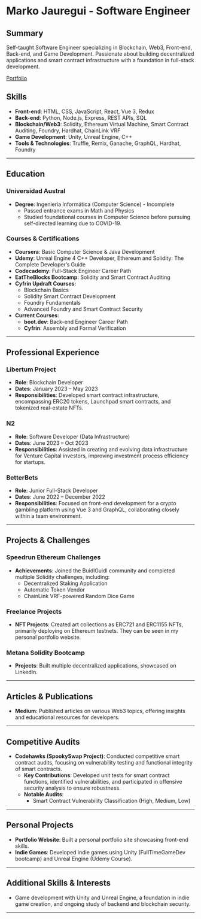 # Marko Jauregui - Software Engineer 

## Summary
Self-taught Software Engineer specializing in Blockchain, Web3, Front-end, Back-end, and Game Development. Passionate about building decentralized applications and smart contract infrastructure with a foundation in full-stack development.

[Portfolio](https://markojauregui.com/)

## Skills
- **Front-end**: HTML, CSS, JavaScript, React, Vue 3, Redux
- **Back-end**: Python, Node.js, Express, REST APIs, SQL
- **Blockchain/Web3**: Solidity, Ethereum Virtual Machine, Smart Contract Auditing, Foundry, Hardhat, ChainLink VRF
- **Game Development**: Unity, Unreal Engine, C++
- **Tools & Technologies**: Truffle, Remix, Ganache, GraphQL, Hardhat, Foundry

---

## Education

### Universidad Austral
- **Degree**: Ingeniería Informática (Computer Science) - Incomplete
  - Passed entrance exams in Math and Physics
  - Studied foundational courses in Computer Science before pursuing self-directed learning due to COVID-19.

### Courses & Certifications
- **Coursera**: Basic Computer Science & Java Development
- **Udemy**: Unreal Engine 4 C++ Developer, Ethereum and Solidity: The Complete Developer’s Guide
- **Codecademy**: Full-Stack Engineer Career Path
- **EatTheBlocks Bootcamp**: Solidity and Smart Contract Auditing
- **Cyfrin Updraft Courses**:
  - Blockchain Basics
  - Solidity Smart Contract Development
  - Foundry Fundamentals
  - Advanced Foundry and Smart Contract Security
- **Current Courses**:
  - **boot.dev**: Back-end Engineer Career Path
  - **Cyfrin**: Assembly and Formal Verification

---

## Professional Experience

### Libertum Project
- **Role**: Blockchain Developer
- **Dates**: January 2023 – May 2023
- **Responsibilities**: Developed smart contract infrastructure, encompassing ERC20 tokens, Launchpad smart contracts, and tokenized real-estate NFTs.

### N2
- **Role**: Software Developer (Data Infrastructure)
- **Dates**: June 2023 – Oct 2023
- **Responsibilities**: Assisted in creating and evolving data infrastructure for Venture Capital investors, improving investment process efficiency for startups.

### BetterBets
- **Role**: Junior Full-Stack Developer
- **Dates**: June 2022 – December 2022
- **Responsibilities**: Focused on front-end development for a crypto gambling platform using Vue 3 and GraphQL, collaborating closely within a team environment.

---

## Projects & Challenges

### Speedrun Ethereum Challenges
- **Achievements**: Joined the BuidlGuidl community and completed multiple Solidity challenges, including:
  - Decentralized Staking Application
  - Automatic Token Vendor
  - ChainLink VRF-powered Random Dice Game

### Freelance Projects
- **NFT Projects**: Created art collections as ERC721 and ERC1155 NFTs, primarily deploying on Ethereum testnets. They can be seen in my personal portfolio website.

### Metana Solidity Bootcamp
- **Projects**: Built multiple decentralized applications, showcased on LinkedIn.
---

## Articles & Publications
- **Medium**: Published articles on various Web3 topics, offering insights and educational resources for developers.

---

## Competitive Audits
- **Codehawks (SpookySwap Project)**: Conducted competitive smart contract audits, focusing on vulnerability testing and functional integrity of smart contracts.
  - **Key Contributions**: Developed unit tests for smart contract functions, identified vulnerabilities, and participated in offensive security analysis to ensure robustness.
  - **Notable Audits**:
    - Smart Contract Vulnerability Classification (High, Medium, Low)

---

## Personal Projects
- **Portfolio Website**: Built a personal portfolio site showcasing front-end skills.
- **Indie Games**: Developed indie games using Unity (FullTimeGameDev bootcamp) and Unreal Engine (Udemy Course).

---

## Additional Skills & Interests
- Game development with Unity and Unreal Engine, a foundation in indie game creation, and ongoing study of backend and blockchain security.

---

